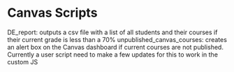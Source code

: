 # Canvas Scripts

DE_report: outputs a csv file with a list of all students and their courses if their current grade is less than a 70%
unpublished_canvas_courses: creates an alert box on the Canvas dashboard if current courses are not published. Currently a user script need to make a few updates for this to work in the custom JS
